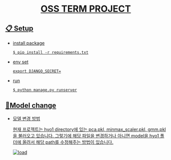 <h1 align="center">
    <a href="https://github.com/ha4219/term-project"/>
    OSS TERM PROJECT
</h1>

 

## 📋 Setup

- install package

  ```shell
  $ pip install -r requirements.txt
  ```

- env set

  ```shell
  export DJANGO_SECRET=
  ```

- run

  ```shell
  $ python manage.py runserver
  ```

## 🚧Model change

- 모델 변경 방법

  현재 프로젝트는 hyo1 directory에 있는 pca.pkl, minmax_scaler.pkl, gmm.pkl을 불러오고 있습니다. 그렇기에 해당 파일을 변경하거나 아니면 model을 hyo1 폴더에 올려서 해당 path를 수정해주는 방법이 있습니다.

  ![load](https://github.com/ha4219/term-project/blob/main/assets/load_model.png)

